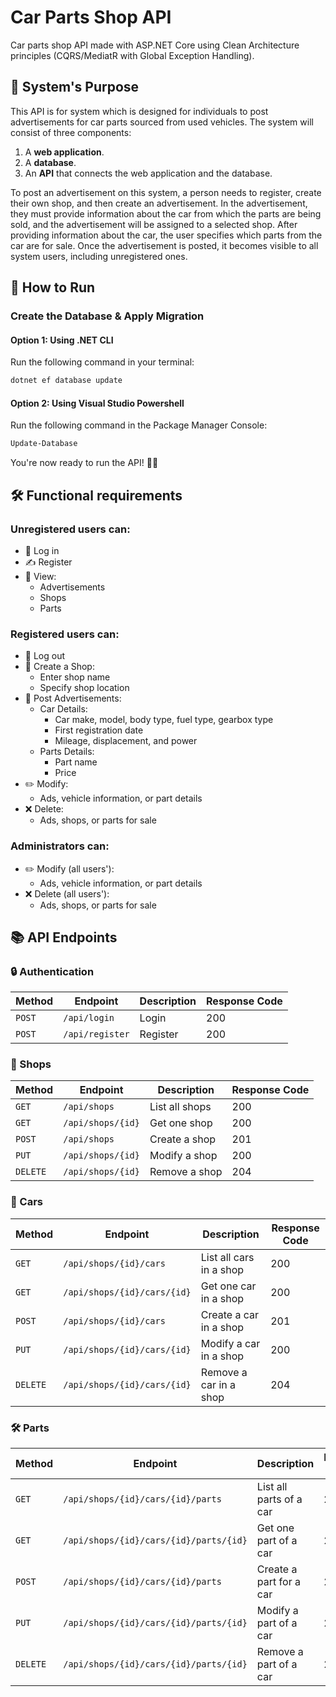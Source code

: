 # Car Parts Shop API

Car parts shop API made with ASP.NET Core using Clean Architecture principles (CQRS/MediatR with Global Exception Handling).

## 📜 System's Purpose
This API is for system which is designed for individuals to post advertisements for car parts sourced from used vehicles. The system will consist of three components:
1. A **web application**.  
2. A **database**.  
3. An **API** that connects the web application and the database.

To post an advertisement on this system, a person needs to register, create their own shop, and then create an advertisement. In the advertisement, they must provide information about the car from which the parts are being sold, and the advertisement will be assigned to a selected shop. After providing information about the car, the user specifies which parts from the car are for sale. Once the advertisement is posted, it becomes visible to all system users, including unregistered ones.

## 🚀 How to Run

### Create the Database & Apply Migration
#### Option 1: Using .NET CLI
Run the following command in your terminal:
```bash
dotnet ef database update
```
#### Option 2: Using Visual Studio Powershell
Run the following command in the Package Manager Console:
```bash
Update-Database
```

You're now ready to run the API! 🚗💨

## 🛠 Functional requirements
### Unregistered users can:
- 🔑 Log in
- ✍️ Register
- 👀 View:
  - Advertisements
  - Shops
  - Parts

### Registered users can:
- 🚪 Log out
- 🏪 Create a Shop:
  - Enter shop name
  - Specify shop location
- 📣 Post Advertisements:
  - Car Details:
    - Car make, model, body type, fuel type, gearbox type
    - First registration date
    - Mileage, displacement, and power
  - Parts Details:
    - Part name
    - Price
- ✏️ Modify:
  - Ads, vehicle information, or part details
- ❌ Delete:
  - Ads, shops, or parts for sale

### Administrators can:
- ✏️ Modify (all users'):
  - Ads, vehicle information, or part details
- ❌ Delete (all users'):
  - Ads, shops, or parts for sale

## 📚 API Endpoints

### 🔒 Authentication
| Method    | Endpoint                   | Description        | Response Code |
|-----------|----------------------------|--------------------|---------------|
| `POST`    | `/api/login`               | Login              | 200           |
| `POST`    | `/api/register`            | Register           | 200           |

### 🏪 Shops
| Method    | Endpoint                   | Description        | Response Code |
|-----------|----------------------------|--------------------|---------------|
| `GET`     | `/api/shops`               | List all shops     | 200           |
| `GET`     | `/api/shops/{id}`          | Get one shop       | 200           |
| `POST`    | `/api/shops`               | Create a shop      | 201           |
| `PUT`     | `/api/shops/{id}`          | Modify a shop      | 200           |
| `DELETE`  | `/api/shops/{id}`          | Remove a shop      | 204           |

### 🚗 Cars
| Method    | Endpoint                            | Description               | Response Code |
|-----------|-------------------------------------|---------------------------|---------------|
| `GET`     | `/api/shops/{id}/cars`              | List all cars in a shop   | 200           |
| `GET`     | `/api/shops/{id}/cars/{id}`         | Get one car in a shop     | 200           |
| `POST`    | `/api/shops/{id}/cars`              | Create a car in a shop    | 201           |
| `PUT`     | `/api/shops/{id}/cars/{id}`         | Modify a car in a shop    | 200           |
| `DELETE`  | `/api/shops/{id}/cars/{id}`         | Remove a car in a shop    | 204           |

### 🛠 Parts
| Method    | Endpoint                                       | Description                  | Response Code |
|-----------|------------------------------------------------|------------------------------|---------------|
| `GET`     | `/api/shops/{id}/cars/{id}/parts`              | List all parts of a car      | 200           |
| `GET`     | `/api/shops/{id}/cars/{id}/parts/{id}`         | Get one part of a car        | 200           |
| `POST`    | `/api/shops/{id}/cars/{id}/parts`              | Create a part for a car      | 201           |
| `PUT`     | `/api/shops/{id}/cars/{id}/parts/{id}`         | Modify a part of a car       | 200           |
| `DELETE`  | `/api/shops/{id}/cars/{id}/parts/{id}`         | Remove a part of a car       | 204           |

